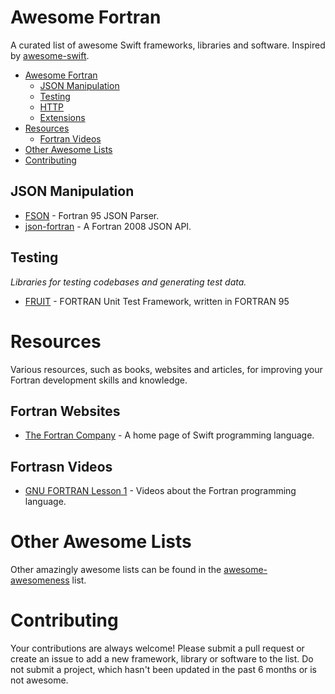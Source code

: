 # Awesome Fortran
A curated list of awesome Swift frameworks, libraries and software. Inspired by [awesome-swift](https://github.com/Wolg/awesome-swift).

- [Awesome Fortran](#awesome-swift)
	- [JSON Manipulation](#json-manipulation)
	- [Testing](#testing)
	- [HTTP](#http)
	- [Extensions](#extensions)
- [Resources](#resources)
	- [Fortran Videos](#fortran-videos)
- [Other Awesome Lists](#other-awesome-lists)
- [Contributing](#contributing)

## JSON Manipulation

* [FSON](https://github.com/josephalevin/fson) - Fortran 95 JSON Parser.
* [json-fortran](https://github.com/jacobwilliams/json-fortran) - A Fortran 2008 JSON API.


## Testing
*Libraries for testing codebases and generating test data.*

* [FRUIT](http://sourceforge.net/projects/fortranxunit/) - FORTRAN Unit Test Framework, written in FORTRAN 95



# Resources
Various resources, such as books, websites and articles, for improving your Fortran development skills and knowledge.

## Fortran Websites

* [The Fortran Company](http://www.fortran.com/) - A home page of Swift programming language.


## Fortrasn Videos

* [GNU FORTRAN Lesson 1](http://www.youtube.com/watch?v=qUy8M10uZRU) - Videos about the Fortran programming language.


# Other Awesome Lists

Other amazingly awesome lists can be found in the [awesome-awesomeness](https://github.com/bayandin/awesome-awesomeness) list.

# Contributing

Your contributions are always welcome! Please submit a pull request or create an issue to add a new framework, library or software to the list. Do not submit a project, which hasn't been updated in the past 6 months or is not awesome.
